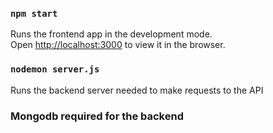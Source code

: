 ### `npm start`

Runs the frontend app in the development mode.<br />
Open [http://localhost:3000](http://localhost:3000) to view it in the browser.

### `nodemon server.js`
Runs the backend server needed to make requests to the API


### Mongodb required for the backend